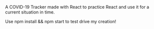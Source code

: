 A COVID-19 Tracker made with React to practice React and use it for a current situation in time.

Use npm install && npm start to test drive my creation!
